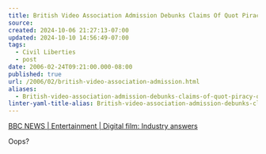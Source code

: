 ```yaml
---
title: British Video Association Admission Debunks Claims Of Quot Piracy Quot-
source: 
created: 2024-10-06 21:27:13-07:00
updated: 2024-10-10 14:56:49-07:00
tags:
  - Civil Liberties
  - post
date: 2006-02-24T09:21:00.000-08:00
published: true
url: /2006/02/british-video-association-admission.html
aliases:
  - British-video-association-admission-debunks-claims-of-quot-piracy-quot-
linter-yaml-title-alias: British-video-association-admission-debunks-claims-of-quot-piracy-quot-
---
```



[BBC NEWS | Entertainment | Digital film: Industry answers](https://news.bbc.co.uk/1/hi/entertainment/4691228.stm#6 "BBC NEWS | Entertainment | Digital film: Industry answers")  
  
Oops?